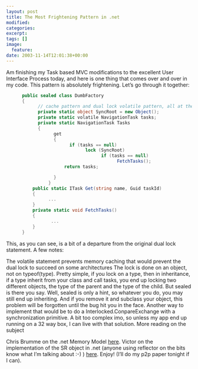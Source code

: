 ```yaml
---
layout: post
title: The Most Frightening Pattern in .net
modified:
categories:
excerpt:
tags: []
image:
  feature:
date: 2003-11-14T12:01:38+00:00
---
```

Am finishing my Task based MVC modifications to the excellent User Interface Process today, and here is one thing that comes over and over in my code. This pattern is absolutely frightening. Let’s go through it together:

```csharp
      public sealed class DumbFactory
      {
            // cache pattern and dual lock volatile pattern, all at the same time :)
            private static object SyncRoot = new Object();
            private static volatile NavigationTask tasks;
            private static NavigationTask Tasks
            {
                  get
                  {
                        if (tasks == null)
                              lock (SyncRoot)
                                    if (tasks == null)
                                          FetchTasks();
                      return tasks;

                  }
                }
          public static ITask Get(string name, Guid taskId)
          {
                ...
          }
          private static void FetchTasks()
          {
                 ...
          }
      }
```

 This, as you can see, is a bit of a departure from the original dual lock statement. A few notes:

The volatile statement prevents memory caching that would prevent the dual lock to succeed on some architectures
The lock is done on an object, not on typeof(type). Pretty simple, if you lock on a type, then in inheritance, if a type inherit from your class and call tasks, you end up locking two different objects, the type of the parent and the type of the child. But sealed is there you say. Well, sealed is only a hint, so whatever you do, you may still end up inheriting. And if you remove it and subclass your object, this problem will be forgotten until the bug hit you in the face.
Another way to implement that would be to do a Interlocked.ConpareExchange with a synchronization primitive. A bit too complex imo, so unless my app end up running on a 32 way box, I can live with that solution.
More reading on the subject

Chris Brumme on the .net Memory Model [here](http://blogs.gotdotnet.com/cbrumme/PermaLink.aspx/480d3a6d-1aa8-4694-96db-c69f01d7ff2b).
Victor on the implementation of the SR object in .net (anyone using reflector on the bits know what I’m talking about :-) ) [here](http://weblogs.asp.net/vga/posts/31688.aspx).
Enjoy! (I’ll do my p2p paper tonight if I can).
